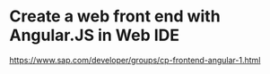
# Create a web front end with Angular.JS in Web IDE

https://www.sap.com/developer/groups/cp-frontend-angular-1.html
